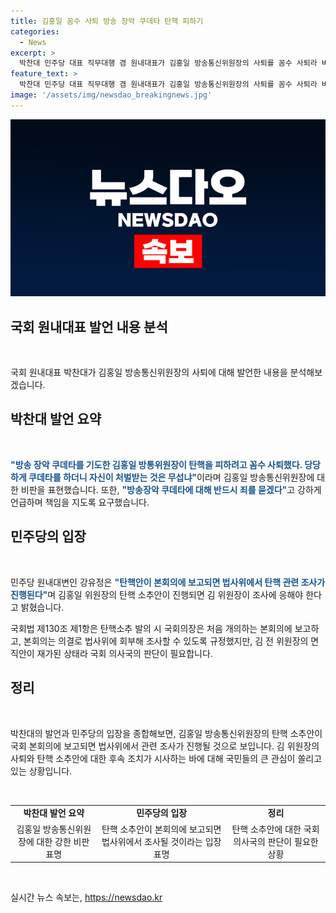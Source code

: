```yaml
---
title: 김홍일 꼼수 사퇴 방송 장악 쿠데타 탄핵 피하기
categories:
  - News
excerpt: >
  박찬대 민주당 대표 직무대행 겸 원내대표가 김홍일 방송통신위원장의 사퇴를 꼼수 사퇴라 비판하며 규탄하고, 김 홍일 위원장에 대한 탄핵 소추안을 당론 발의했다. 국회법 제130조 제1항에 따르면 탄핵 소추 발의 시 국회의장은 본회의에 보고하고, 의결로 법사위에 회부해 조사할 수 있도록 규정돼 있다. 현재 김 위원장의 면직안이 재가된 상태이기 때문에 국회 의사국의 판단이 필요하다.   박찬대, 김홍일 사퇴 비판… 민주당, 김 위원장 탄핵 당론 발의
feature_text: >
  박찬대 민주당 대표 직무대행 겸 원내대표가 김홍일 방송통신위원장의 사퇴를 꼼수 사퇴라 비판하며 규탄하고, 김 홍일 위원장에 대한 탄핵 소추안을 당론 발의했다. 국회법 제130조 제1항에 따르면 탄핵 소추 발의 시 국회의장은 본회의에 보고하고, 의결로 법사위에 회부해 조사할 수 있도록 규정돼 있다. 현재 김 위원장의 면직안이 재가된 상태이기 때문에 국회 의사국의 판단이 필요하다.   박찬대, 김홍일 사퇴 비판… 민주당, 김 위원장 탄핵 당론 발의
image: '/assets/img/newsdao_breakingnews.jpg'
---
```


<p><img src="/assets/img/newsdao_breakingnews.jpg" alt="implanttips 속보" /></p>

<h2 data-ke-size="size26">국회 원내대표 발언 내용 분석</h2>

<p data-ke-size="size16">&nbsp;</p>

<p>국회 원내대표 박찬대가 김홍일 방송통신위원장의 사퇴에 대해 발언한 내용을 분석해보겠습니다.</p>

<h2 data-ke-size="size24">박찬대 발언 요약</h2>

<p data-ke-size="size16">&nbsp;</p>

<p><b><span style="color: #1a5490;">"방송 장악 쿠데타를 기도한 김홍일 방통위원장이 탄핵을 피하려고 꼼수 사퇴했다. 당당하게 쿠데타를 하더니 자신이 처벌받는 것은 무섭냐"</span></b>이라며 김홍일 방송통신위원장에 대한 비판을 표현했습니다. 또한, <b><span style="color: #1a5490;">"방송장악 쿠데타에 대해 반드시 죄를 묻겠다"</span></b>고 강하게 언급하며 책임을 지도록 요구했습니다.</p>

<h2 data-ke-size="size24">민주당의 입장</h2>

<p data-ke-size="size16">&nbsp;</p>

<p>민주당 원내대변인 강유정은 <b><span style="color: #1a5490;">"탄핵안이 본회의에 보고되면 법사위에서 탄핵 관련 조사가 진행된다"</span></b>며 김홍일 위원장의 탄핵 소추안이 진행되면 김 위원장이 조사에 응해야 한다고 밝혔습니다.</p>

<p>국회법 제130조 제1항은 탄핵소추 발의 시 국회의장은 처음 개의하는 본회의에 보고하고, 본회의는 의결로 법사위에 회부해 조사할 수 있도록 규정했지만, 김 전 위원장의 면직안이 재가된 상태라 국회 의사국의 판단이 필요합니다.</p>

<h2 data-ke-size="size24">정리</h2>

<p data-ke-size="size16">&nbsp;</p>

<p>박찬대의 발언과 민주당의 입장을 종합해보면, 김홍일 방송통신위원장의 탄핵 소추안이 국회 본회의에 보고되면 법사위에서 관련 조사가 진행될 것으로 보입니다. 김 위원장의 사퇴와 탄핵 소추안에 대한 후속 조치가 시사하는 바에 대해 국민들의 큰 관심이 쏠리고 있는 상황입니다.</p>

<p data-ke-size="size16">&nbsp;</p>

<table>
    <tr>
        <td style="text-align: center; height: 17px;"><b>박찬대 발언 요약</b></td>
        <td style="text-align: center; height: 17px;"><b>민주당의 입장</b></td>
        <td style="text-align: center; height: 17px;"><b>정리</b></td>
    </tr>
    <tr>
        <td style="text-align: center;">김홍일 방송통신위원장에 대한 강한 비판 표명</td>
        <td style="text-align: center;">탄핵 소추안이 본회의에 보고되면 법사위에서 조사될 것이라는 입장 표명</td>
        <td style="text-align: center;">탄핵 소추안에 대한 국회 의사국의 판단이 필요한 상황</td>
    </tr>
</table>

<p data-ke-size="size16">&nbsp;</p>
실시간 뉴스 속보는, <a href="https://newsdao.kr" rel="dofollow">https://newsdao.kr</a>


